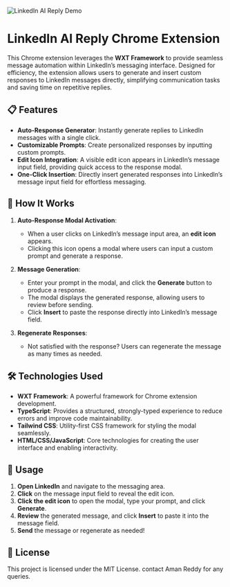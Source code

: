 
![LinkedIn AI Reply Demo](https://github.com/user-attachments/assets/036a5365-797a-451a-9ab3-f649a5332872)






# LinkedIn AI Reply Chrome Extension

This Chrome extension leverages the **WXT Framework** to provide seamless message automation within LinkedIn’s messaging interface. Designed for efficiency, the extension allows users to generate and insert custom responses to LinkedIn messages directly, simplifying communication tasks and saving time on repetitive replies.

## 📋 Features

- **Auto-Response Generator**: Instantly generate replies to LinkedIn messages with a single click.
- **Customizable Prompts**: Create personalized responses by inputting custom prompts.
- **Edit Icon Integration**: A visible edit icon appears in LinkedIn’s message input field, providing quick access to the response modal.
- **One-Click Insertion**: Directly insert generated responses into LinkedIn’s message input field for effortless messaging.

## 🚀 How It Works

1. **Auto-Response Modal Activation**:
   - When a user clicks on LinkedIn’s message input area, an **edit icon** appears.
   - Clicking this icon opens a modal where users can input a custom prompt and generate a response.

2. **Message Generation**:
   - Enter your prompt in the modal, and click the **Generate** button to produce a response. 
   - The modal displays the generated response, allowing users to review before sending.
   - Click **Insert** to paste the response directly into LinkedIn’s message field.

3. **Regenerate Responses**:
   - Not satisfied with the response? Users can regenerate the message as many times as needed.

## 🛠 Technologies Used

- **WXT Framework**: A powerful framework for Chrome extension development.
- **TypeScript**: Provides a structured, strongly-typed experience to reduce errors and improve code maintainability.
- **Tailwind CSS**: Utility-first CSS framework for styling the modal seamlessly.
- **HTML/CSS/JavaScript**: Core technologies for creating the user interface and enabling interactivity.

## 🧩 Usage

1. **Open LinkedIn** and navigate to the messaging area.
2. **Click** on the message input field to reveal the edit icon.
3. **Click the edit icon** to open the modal, type your prompt, and click **Generate**.
4. **Review** the generated message, and click **Insert** to paste it into the message field.
5. **Send** the message or regenerate as needed!

## 📄 License

This project is licensed under the MIT License.
contact Aman Reddy for any queries.

